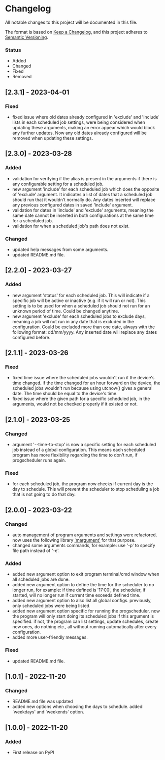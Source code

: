 # Changelog

All notable changes to this project will be documented in this file.

The format is based on [Keep a Changelog](https://keepachangelog.com/en/1.0.0/),
and this project adheres to [Semantic Versioning](https://semver.org/spec/v2.0.0.html).

### Status
- Added
- Changed
- Fixed
- Removed

## [2.3.1] - 2023-04-01

### Fixed
- fixed issue where old dates already configured in 'exclude' and 'include' lists in each scheduled job settings, were being considered when updating these arguments, making an error appear which would block any further updates. Now any old dates already configured will be removed when updating these settings.

## [2.3.0] - 2023-03-28

### Added
- validation for verifying if the alias is present in the arguments if there is any configurable setting for a scheduled job.
- new argument 'include' for each scheduled job which does the opposite of 'exclude' argument. It indicates a list of dates that a scheduled job should run that it wouldn't normally do. Any dates inserted will replace any previous configured dates in saved 'include' argument.
- validation for dates in 'include' and 'exclude' arguments, meaning the same date cannot be inserted in both configurations at the same time for a scheduled job.
- validation for when a scheduled job's path does not exist.

### Changed
- updated help messages from some arguments.
- updated README.md file.

## [2.2.0] - 2023-03-27

### Added
- new argument 'status' for each scheduled job. This will indicate if a specific job will be active or inactive (e.g. if it will run or not). This setting is to be used for when a scheduled job should not run for an unknown period of time. Could be changed anytime.
- new argument 'exclude' for each scheduled jobs to exclude days, meaning a job will not run in any date that is excluded in the configuration. Could be excluded more than one date, always with the following format: dd/mm/yyyy. Any inserted date will replace any dates configured before.

## [2.1.1] - 2023-03-26

### Fixed
- fixed time issue where the scheduled jobs wouldn't run if the device's time changed. if the time changed for an hour forward on the device, the scheduled jobs wouldn't run because using utcnow() gives a general date. The time should be equal to the device's time.
- fixed issue where the given path for a specific scheduled job, in the arguments, would not be checked properly if it existed or not.

## [2.1.0] - 2023-03-25

### Changed
- argument '--time-to-stop' is now a specific setting for each scheduled job instead of a global configuration. This means each scheduled program has more flexibility regarding the time to don't run, if progscheduler runs again.

### Fixed
- for each scheduled job, the program now checks if current day is the day to schedule. This will prevent the scheduler to stop scheduling a job that is not going to do that day.

## [2.0.0] - 2023-03-22

### Changed
- auto management of program arguments and settings were refactored. now uses the following library ['margument'](https://pypi.org/project/margument/) for that purpose.
- changed some arguments commands, for example: use '-p' to specify file path instead of '-e'.

### Added
- added new argument option to exit program terminal/cmd window when all scheduled jobs are done.
- added new argument option to define the time for the scheduler to no longer run, for example: if time defined is '17:00', the scheduler, if started, will no longer run if current time exceeds defined time.
- added new argument option to also list all global configs. previously, only scheduled jobs were being listed.
- added new argument option specific for running the progscheduler. now the program will only start doing its scheduled jobs if this argument is specified. if not, the program can list settings, update schedules, create new ones, do nothing etc., all without running automatically after every configuration.
- added more user-friendly messages.

### Fixed
- updated README.md file.

## [1.0.1] - 2022-11-20

### Changed
- README.md file was updated
- added new options when choosing the days to schedule. added 'weekdays' and 'weekends' option.

## [1.0.0] - 2022-11-20

### Added
- First release on PyPI